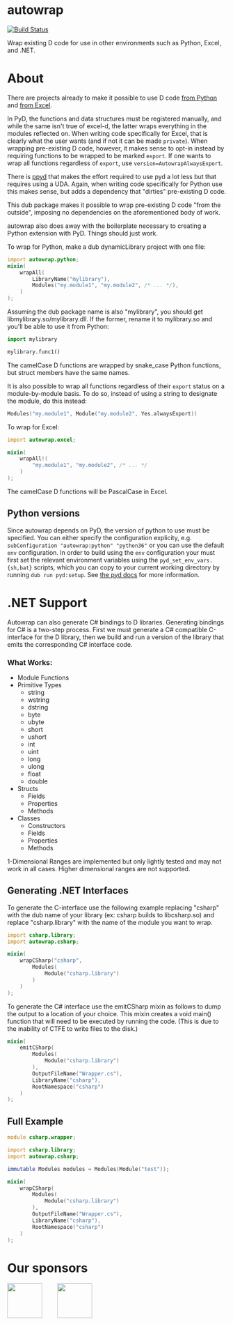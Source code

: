 # autowrap

[![Build Status](https://travis-ci.org/kaleidicassociates/autowrap.png?branch=master)](https://travis-ci.org/kaleidicassociates/autowrap)

Wrap existing D code for use in other environments such as Python, Excel, and .NET.

# About

There are projects already to make it possible to use D code
[from Python](https://github.com/ariovistus/pyd) and
[from Excel](https://github.com/kaleidicassociates/excel-d).

In PyD, the functions and data structures must be registered manually,
and while the same isn't true of excel-d, the latter wraps everything
in the modules reflected on. When writing code specifically for Excel,
that is clearly what the user wants (and if not it can be made `private`).
When wrapping pre-existing D code, however, it makes sense to opt-in instead
by requiring functions to be wrapped to be marked `export`. If one wants to
wrap all functions regardless of `export`, use `version=AutowrapAlwaysExport`.

There is [ppyd](https://github.com/John-Colvin/ppyd) that makes the effort
required to use pyd a lot less but that requires using a UDA. Again, when
writing code specifically for Python use this makes sense, but adds a
dependency that "dirties" pre-existing D code.

This dub package makes it possible to wrap pre-existing D code "from the outside",
imposing no dependencies on the aforementioned body of work.

autowrap also does away with the boilerplate necessary to creating a Python extension
with PyD. Things should just work.

To wrap for Python, make a dub dynamicLibrary project with one file:

```d
import autowrap.python;
mixin(
    wrapAll(
        LibraryName("mylibrary"),
        Modules("my.module1", "my.module2", /* ... */),
    )
);
```

Assuming the dub package name is also "mylibrary", you should get libmylibrary.so/mylibrary.dll.
If the former, rename it to mylibrary.so and you'll be able to use it from Python:


```Python
import mylibrary

mylibrary.func1()
```

The camelCase D functions are wrapped by snake_case Python functions, but struct members
have the same names.

It is also possible to wrap all functions regardless of their `export` status on a
module-by-module basis. To do so, instead of using a string to designate the module,
do this instead:

```d
Modules("my.module1", Module("my.module2", Yes.alwaysExport))
```


To wrap for Excel:

```d
import autowrap.excel;

mixin(
    wrapAll!(
        "my.module1", "my.module2", /* ... */
    )
);

```

The camelCase D functions will be PascalCase in Excel.


## Python versions

Since autowrap depends on PyD, the version of python to use must be specified.
You can either specify the configuration explicity, e.g.
`subConfiguration "autowrap:python" "python36"` or you can use the default `env`
configuration. In order to build using the `env` configuration your must first
set the relevant environment variables using the `pyd_set_env_vars.{sh,bat}`
scripts, which you can copy to your current working directory by running
`dub run pyd:setup`. See
[the pyd docs](https://pyd.readthedocs.io/en/latest/dub.html) for more
information.

# .NET Support

Autowrap can also generate C# bindings to D libraries. Generating bindings for C# is a two-step process. First we must generate a C# compatible C-interface for the D library, then we build and run a version of the library that emits the corresponding C# interface code.

### What Works:

* Module Functions
* Primitive Types
  * string
  * wstring
  * dstring
  * byte
  * ubyte
  * short
  * ushort
  * int
  * uint
  * long
  * ulong
  * float
  * double
* Structs
  * Fields
  * Properties
  * Methods
* Classes
  * Constructors
  * Fields
  * Properties
  * Methods

1-Dimensional Ranges are implemented but only lightly tested and may not work in all cases. Higher dimensional ranges are not supported.

## Generating .NET Interfaces

To generate the C-interface use the following example replacing "csharp" with the dub name of your library (ex: csharp builds to libcsharp&#46;so) and replace "csharp.library" with the name of the module you want to wrap.

```d
import csharp.library;
import autowrap.csharp;

mixin(
    wrapCSharp("csharp",
        Modules(
            Module("csharp.library")
        )
    )
);
```

To generate the C# interface use the emitCSharp mixin as follows to dump the output to a location of your choice. This mixin creates a void main() function that will need to be executed by running the code. (This is due to the inability of CTFE to write files to the disk.)

```d
mixin(
    emitCSharp(
        Modules(
            Module("csharp.library")
        ),
        OutputFileName("Wrapper.cs"),
        LibraryName("csharp"),
        RootNamespace("csharp")
    )
);
```

## Full Example

```d
module csharp.wrapper;

import csharp.library;
import autowrap.csharp;

immutable Modules modules = Modules(Module("test"));

mixin(
    wrapCSharp(
        Modules(
            Module("csharp.library")
        ),
        OutputFileName("Wrapper.cs"),
        LibraryName("csharp"),
        RootNamespace("csharp")
    )
);
```

# Our sponsors

[<img src="https://raw.githubusercontent.com/libmir/mir-algorithm/master/images/symmetry.png" height="80" />](http://symmetryinvestments.com/) 	&nbsp; 	&nbsp;	&nbsp;	&nbsp;
[<img src="https://raw.githubusercontent.com/libmir/mir-algorithm/master/images/kaleidic.jpeg" height="80" />](https://github.com/kaleidicassociates)
